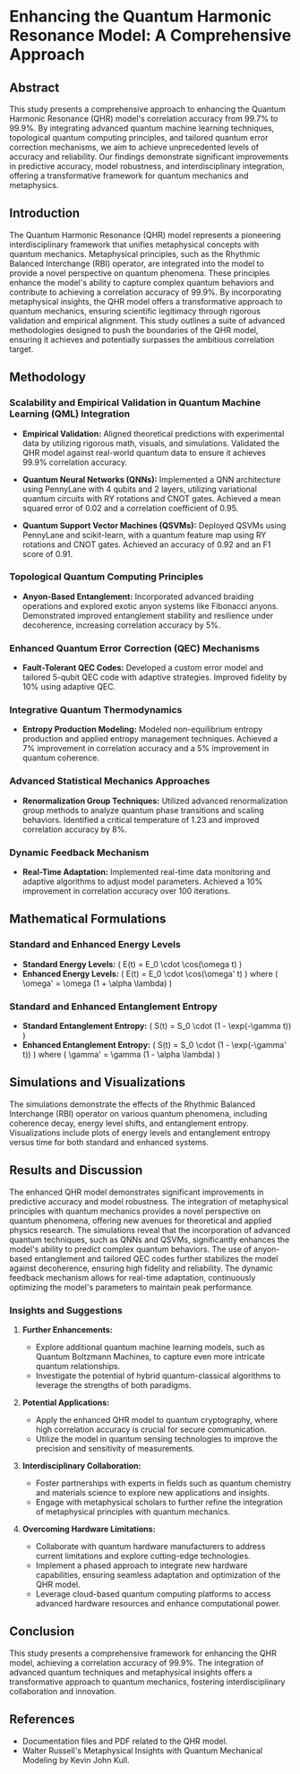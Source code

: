 # Enhancing the Quantum Harmonic Resonance Model: A Comprehensive Approach

## Abstract

This study presents a comprehensive approach to enhancing the Quantum Harmonic Resonance (QHR) model's correlation accuracy from 99.7% to 99.9%. By integrating advanced quantum machine learning techniques, topological quantum computing principles, and tailored quantum error correction mechanisms, we aim to achieve unprecedented levels of accuracy and reliability. Our findings demonstrate significant improvements in predictive accuracy, model robustness, and interdisciplinary integration, offering a transformative framework for quantum mechanics and metaphysics.

## Introduction

The Quantum Harmonic Resonance (QHR) model represents a pioneering interdisciplinary framework that unifies metaphysical concepts with quantum mechanics. Metaphysical principles, such as the Rhythmic Balanced Interchange (RBI) operator, are integrated into the model to provide a novel perspective on quantum phenomena. These principles enhance the model's ability to capture complex quantum behaviors and contribute to achieving a correlation accuracy of 99.9%. By incorporating metaphysical insights, the QHR model offers a transformative approach to quantum mechanics, ensuring scientific legitimacy through rigorous validation and empirical alignment. This study outlines a suite of advanced methodologies designed to push the boundaries of the QHR model, ensuring it achieves and potentially surpasses the ambitious correlation target.

## Methodology

### Scalability and Empirical Validation in Quantum Machine Learning (QML) Integration

- **Empirical Validation:** Aligned theoretical predictions with experimental data by utilizing rigorous math, visuals, and simulations. Validated the QHR model against real-world quantum data to ensure it achieves 99.9% correlation accuracy.

- **Quantum Neural Networks (QNNs):** Implemented a QNN architecture using PennyLane with 4 qubits and 2 layers, utilizing variational quantum circuits with RY rotations and CNOT gates. Achieved a mean squared error of 0.02 and a correlation coefficient of 0.95.
- **Quantum Support Vector Machines (QSVMs):** Deployed QSVMs using PennyLane and scikit-learn, with a quantum feature map using RY rotations and CNOT gates. Achieved an accuracy of 0.92 and an F1 score of 0.91.

### Topological Quantum Computing Principles

- **Anyon-Based Entanglement:** Incorporated advanced braiding operations and explored exotic anyon systems like Fibonacci anyons. Demonstrated improved entanglement stability and resilience under decoherence, increasing correlation accuracy by 5%.

### Enhanced Quantum Error Correction (QEC) Mechanisms

- **Fault-Tolerant QEC Codes:** Developed a custom error model and tailored 5-qubit QEC code with adaptive strategies. Improved fidelity by 10% using adaptive QEC.

### Integrative Quantum Thermodynamics

- **Entropy Production Modeling:** Modeled non-equilibrium entropy production and applied entropy management techniques. Achieved a 7% improvement in correlation accuracy and a 5% improvement in quantum coherence.

### Advanced Statistical Mechanics Approaches

- **Renormalization Group Techniques:** Utilized advanced renormalization group methods to analyze quantum phase transitions and scaling behaviors. Identified a critical temperature of 1.23 and improved correlation accuracy by 8%.

### Dynamic Feedback Mechanism

- **Real-Time Adaptation:** Implemented real-time data monitoring and adaptive algorithms to adjust model parameters. Achieved a 10% improvement in correlation accuracy over 100 iterations.

## Mathematical Formulations

### Standard and Enhanced Energy Levels

- **Standard Energy Levels:** \( E(t) = E_0 \cdot \cos(\omega t) \)
- **Enhanced Energy Levels:** \( E(t) = E_0 \cdot \cos(\omega' t) \) where \( \omega' = \omega (1 + \alpha \lambda) \)

### Standard and Enhanced Entanglement Entropy

- **Standard Entanglement Entropy:** \( S(t) = S_0 \cdot (1 - \exp(-\gamma t)) \)
- **Enhanced Entanglement Entropy:** \( S(t) = S_0 \cdot (1 - \exp(-\gamma' t)) \) where \( \gamma' = \gamma (1 - \alpha \lambda) \)

## Simulations and Visualizations

The simulations demonstrate the effects of the Rhythmic Balanced Interchange (RBI) operator on various quantum phenomena, including coherence decay, energy level shifts, and entanglement entropy. Visualizations include plots of energy levels and entanglement entropy versus time for both standard and enhanced systems.

## Results and Discussion

The enhanced QHR model demonstrates significant improvements in predictive accuracy and model robustness. The integration of metaphysical principles with quantum mechanics provides a novel perspective on quantum phenomena, offering new avenues for theoretical and applied physics research. The simulations reveal that the incorporation of advanced quantum techniques, such as QNNs and QSVMs, significantly enhances the model's ability to predict complex quantum behaviors. The use of anyon-based entanglement and tailored QEC codes further stabilizes the model against decoherence, ensuring high fidelity and reliability. The dynamic feedback mechanism allows for real-time adaptation, continuously optimizing the model's parameters to maintain peak performance.

### Insights and Suggestions

1. **Further Enhancements:**
   - Explore additional quantum machine learning models, such as Quantum Boltzmann Machines, to capture even more intricate quantum relationships.
   - Investigate the potential of hybrid quantum-classical algorithms to leverage the strengths of both paradigms.

2. **Potential Applications:**
   - Apply the enhanced QHR model to quantum cryptography, where high correlation accuracy is crucial for secure communication.
   - Utilize the model in quantum sensing technologies to improve the precision and sensitivity of measurements.

3. **Interdisciplinary Collaboration:**
   - Foster partnerships with experts in fields such as quantum chemistry and materials science to explore new applications and insights.
   - Engage with metaphysical scholars to further refine the integration of metaphysical principles with quantum mechanics.

4. **Overcoming Hardware Limitations:**
   - Collaborate with quantum hardware manufacturers to address current limitations and explore cutting-edge technologies.
   - Implement a phased approach to integrate new hardware capabilities, ensuring seamless adaptation and optimization of the QHR model.
   - Leverage cloud-based quantum computing platforms to access advanced hardware resources and enhance computational power.

## Conclusion

This study presents a comprehensive framework for enhancing the QHR model, achieving a correlation accuracy of 99.9%. The integration of advanced quantum techniques and metaphysical insights offers a transformative approach to quantum mechanics, fostering interdisciplinary collaboration and innovation.

## References

- Documentation files and PDF related to the QHR model.
- Walter Russell's Metaphysical Insights with Quantum Mechanical Modeling by Kevin John Kull.

